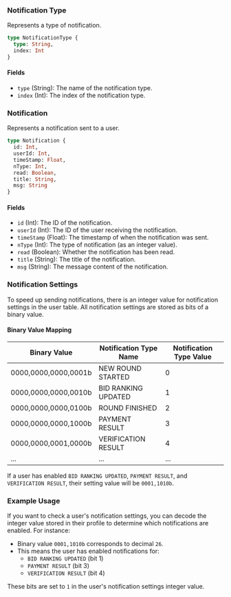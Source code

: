 ### Notification Type
Represents a type of notification.

```graphql
type NotificationType {
  type: String,
  index: Int
}
```

#### Fields
- `type` (String): The name of the notification type.
- `index` (Int): The index of the notification type.

### Notification
Represents a notification sent to a user.

```graphql
type Notification {
  id: Int,
  userId: Int,
  timeStamp: Float,
  nType: Int,
  read: Boolean,
  title: String,
  msg: String
}
```

#### Fields
- `id` (Int): The ID of the notification.
- `userId` (Int): The ID of the user receiving the notification.
- `timeStamp` (Float): The timestamp of when the notification was sent.
- `nType` (Int): The type of notification (as an integer value).
- `read` (Boolean): Whether the notification has been read.
- `title` (String): The title of the notification.
- `msg` (String): The message content of the notification.

### Notification Settings

To speed up sending notifications, there is an integer value for notification settings in the user table. All notification settings are stored as bits of a binary value.

#### Binary Value Mapping

| Binary Value         | Notification Type Name   | Notification Type Value |
|----------------------|--------------------------|-------------------------|
| 0000,0000,0000,0001b | NEW ROUND STARTED        | 0                       |
| 0000,0000,0000,0010b | BID RANKING UPDATED      | 1                       |
| 0000,0000,0000,0100b | ROUND FINISHED           | 2                       |
| 0000,0000,0000,1000b | PAYMENT RESULT           | 3                       |
| 0000,0000,0001,0000b | VERIFICATION RESULT      | 4                       |
| ...                  | ...                      | ...                     |

If a user has enabled `BID RANKING UPDATED`, `PAYMENT RESULT`, and `VERIFICATION RESULT`, their setting value will be `0001,1010b`.

### Example Usage

If you want to check a user's notification settings, you can decode the integer value stored in their profile to determine which notifications are enabled. For instance:

- Binary value `0001,1010b` corresponds to decimal `26`.
- This means the user has enabled notifications for:
  - `BID RANKING UPDATED` (bit 1)
  - `PAYMENT RESULT` (bit 3)
  - `VERIFICATION RESULT` (bit 4)

These bits are set to `1` in the user's notification settings integer value.